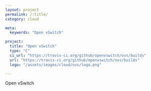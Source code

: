```yaml
---
layout: project
permalink: /:title/
category: cloud

meta:
  keywords: "Open vSwitch"

project:
  title: "Open vSwitch"
  type: "C"
  ci_url: "https://travis-ci.org/github/openvswitch/ovs/builds"
  url: "https://travis-ci.org/github/openvswitch/ovs/builds"
  logo: "/assets/images/cloud/ovs/logo.png"

---
```

<p>Open vSwitch</p>
